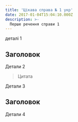```yaml
---
title: 'Цікава справа № 1 укр'
date: 2017-01-04T15:04:10.000Z
description: >-
  Перше речення справи 1
---
```


деталі 1

## Заголовок

Детали 2

>Цитата

Детали 3

## Заголовок

Детали 4
